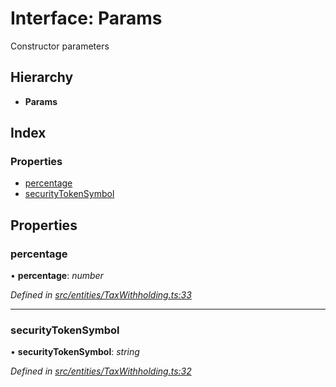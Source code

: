 # Interface: Params

Constructor parameters

## Hierarchy

* **Params**

## Index

### Properties

* [percentage](_entities_taxwithholding_.params.md#percentage)
* [securityTokenSymbol](_entities_taxwithholding_.params.md#securitytokensymbol)

## Properties

###  percentage

• **percentage**: *number*

*Defined in [src/entities/TaxWithholding.ts:33](https://github.com/PolymathNetwork/polymath-sdk/blob/ade5412/src/entities/TaxWithholding.ts#L33)*

___

###  securityTokenSymbol

• **securityTokenSymbol**: *string*

*Defined in [src/entities/TaxWithholding.ts:32](https://github.com/PolymathNetwork/polymath-sdk/blob/ade5412/src/entities/TaxWithholding.ts#L32)*
